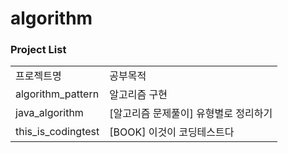 # algorithm

### Project List
| | |
|-|-|
|프로젝트명|공부목적|
|algorithm_pattern|알고리즘 구현|
|java_algorithm|[알고리즘 문제풀이] 유형별로 정리하기|
|this_is_codingtest|[BOOK] 이것이 코딩테스트다|

